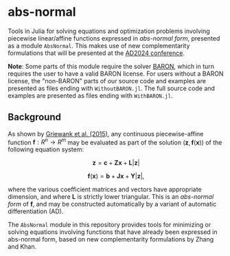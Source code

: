 # abs-normal
Tools in Julia for solving equations and optimization problems involving piecewise linear/affine functions expressed in *abs-normal form*, presented as a module `AbsNormal`. This makes use of new complementarity formulations that will be presented at the [AD2024 conference](https://www.autodiff.org/ad24/).

**Note**: Some parts of this module require the solver [BARON](https://github.com/jump-dev/BARON.jl), which in turn requires the user to have a valid BARON license. For users without a BARON license, the "non-BARON" parts of our source code and examples are presented as files ending with `WithoutBARON.jl`. The full source code and examples are presented as files ending with `WithBARON.jl`.

## Background

As shown by [Griewank et al. (2015)](https://doi.org/10.1016/j.laa.2014.12.017), any continuous piecewise-affine function $\mathbf{f}:R^n\to R^m$ may be evaluated as part of the solution $(\mathbf{z}, \mathbf{f}(\mathbf{x}))$ of the following equation system:

$$
\mathbf{z} = \mathbf{c} + \mathbf{Z}\mathbf{x} + \mathbf{L}|\mathbf{z}| 
$$

$$
\mathbf{f}(\mathbf{x}) = \mathbf{b} + \mathbf{J}\mathbf{x} + \mathbf{Y}|\mathbf{z}|,
$$

where the various coefficient matrices and vectors have appropriate dimension, and where $\mathbf{L}$ is strictly lower triangular.
This is an *abs-normal form* of $\mathbf{f}$, and may be constructed automatically by a variant of automatic differentiation (AD).

The `AbsNormal` module in this repository provides tools for minimizing or solving equations involving functions that have already been expressed in abs-normal form, based on new complementarity formulations by Zhang and Khan.
